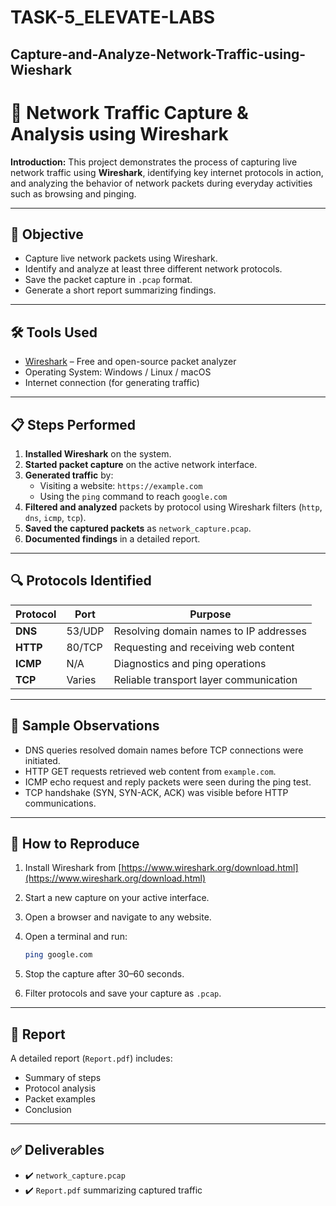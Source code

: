 # TASK-5_ELEVATE-LABS
## Capture-and-Analyze-Network-Traffic-using-Wieshark
# 🧪 Network Traffic Capture & Analysis using Wireshark

**Introduction:**
This project demonstrates the process of capturing live network traffic using **Wireshark**, identifying key internet protocols in action, and analyzing the behavior of network packets during everyday activities such as browsing and pinging.

---

## 📌 Objective

- Capture live network packets using Wireshark.
- Identify and analyze at least three different network protocols.
- Save the packet capture in `.pcap` format.
- Generate a short report summarizing findings.

---

## 🛠️ Tools Used

- [Wireshark](https://www.wireshark.org/) – Free and open-source packet analyzer  
- Operating System: Windows / Linux / macOS  
- Internet connection (for generating traffic)

---

## 📋 Steps Performed

1. **Installed Wireshark** on the system.
2. **Started packet capture** on the active network interface.
3. **Generated traffic** by:
   - Visiting a website: `https://example.com`
   - Using the `ping` command to reach `google.com`
4. **Filtered and analyzed** packets by protocol using Wireshark filters (`http`, `dns`, `icmp`, `tcp`).
5. **Saved the captured packets** as `network_capture.pcap`.
6. **Documented findings** in a detailed report.

---

## 🔍 Protocols Identified

| Protocol | Port | Purpose                        |
|----------|------|--------------------------------|
| **DNS**  | 53/UDP | Resolving domain names to IP addresses |
| **HTTP** | 80/TCP | Requesting and receiving web content |
| **ICMP** | N/A  | Diagnostics and ping operations |
| **TCP**  | Varies | Reliable transport layer communication |

---

## 📄 Sample Observations

* DNS queries resolved domain names before TCP connections were initiated.
* HTTP GET requests retrieved web content from `example.com`.
* ICMP echo request and reply packets were seen during the ping test.
* TCP handshake (SYN, SYN-ACK, ACK) was visible before HTTP communications.

---

## 📌 How to Reproduce

1. Install Wireshark from [https://www.wireshark.org/download.html](https://www.wireshark.org/download.html)
2. Start a new capture on your active interface.
3. Open a browser and navigate to any website.
4. Open a terminal and run:

   ```bash
   ping google.com
   ```
5. Stop the capture after 30–60 seconds.
6. Filter protocols and save your capture as `.pcap`.

---

## 📘 Report

A detailed report (`Report.pdf`) includes:

* Summary of steps
* Protocol analysis
* Packet examples
* Conclusion

---

## ✅ Deliverables

* ✔️ `network_capture.pcap`
* ✔️ `Report.pdf` summarizing captured traffic


